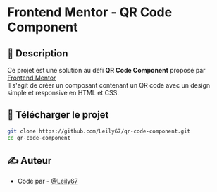 # Frontend Mentor - QR Code Component

## 📖 Description

Ce projet est une solution au défi **QR Code Component** proposé par [Frontend Mentor](https://www.frontendmentor.io)  
Il s'agit de créer un composant contenant un QR code avec un design simple et responsive en HTML et CSS.

## 🚀 Télécharger le projet

```bash
git clone https://github.com/Leily67/qr-code-component.git
cd qr-code-component
```

## ✍️ Auteur

- Codé par - [@Leily67](https://www.frontendmentor.io/profile/Leily67)
